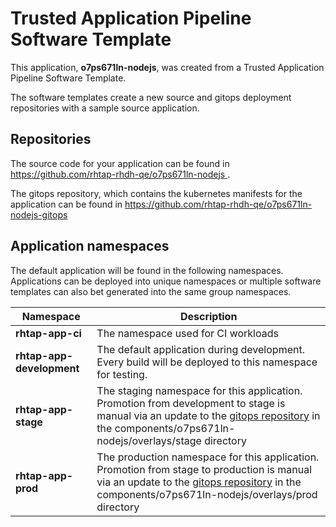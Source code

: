 # Trusted Application Pipeline Software Template

This application, **o7ps671ln-nodejs**, was created from a Trusted Application Pipeline Software Template.

The software templates create a new source and gitops deployment repositories with a sample source application. 

## Repositories

The source code for your application can be found in [https://github.com/rhtap-rhdh-qe/o7ps671ln-nodejs ](https://github.com/rhtap-rhdh-qe/o7ps671ln-nodejs ).
 
The gitops repository, which contains the kubernetes manifests for the application can be found in 
[https://github.com/rhtap-rhdh-qe/o7ps671ln-nodejs-gitops ](https://github.com/rhtap-rhdh-qe/o7ps671ln-nodejs-gitops ) 

## Application namespaces 

The default application will be found in the following namespaces. Applications can be deployed into unique namespaces or multiple software templates can also bet generated into the same group namespaces.  

|  Namespace   |  Description   |  
| -------- | -------- |
| **rhtap-app-ci** | The namespace used for CI workloads |
| **rhtap-app-development** | The default application during development. Every build will be deployed to this namespace for testing. |
| **rhtap-app-stage** | The staging namespace for this application. Promotion from development to stage is manual via an update to the [gitops repository](https://github.com/rhtap-rhdh-qe/o7ps671ln-nodejs-gitops ) in the components/o7ps671ln-nodejs/overlays/stage directory |
| **rhtap-app-prod** | The production namespace for this application. Promotion from stage to production is manual via an update to the [gitops repository](https://github.com/rhtap-rhdh-qe/o7ps671ln-nodejs-gitops ) in the components/o7ps671ln-nodejs/overlays/prod directory |